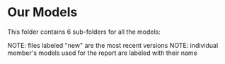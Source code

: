 
# Our Models


This folder contains 6 sub-folders for all the models:

NOTE: files labeled "new" are the most recent versions
NOTE: individual member's models used for the report are labeled with their name

